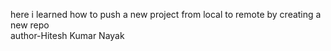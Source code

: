 here i learned how to push a new project from local to remote by creating a new repo
<br>
author-Hitesh Kumar Nayak